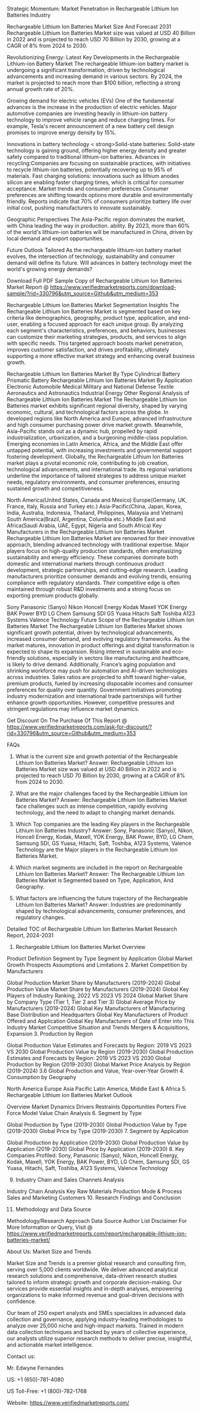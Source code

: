 Strategic Momentum: Market Penetration in Rechargeable Lithium Ion Batteries Industry


Rechargeable Lithium Ion Batteries Market Size And Forecast 2031
Rechargeable Lithium Ion Batteries Market size was valued at USD 40 Billion in 2022 and is projected to reach USD 70 Billion by 2030, growing at a CAGR of 8% from 2024 to 2030.

Revolutionizing Energy: Latest Key Developments in the Rechargeable Lithium-ion Battery Market
The rechargeable lithium-ion battery market is undergoing a significant transformation, driven by technological advancements and increasing demand in various sectors. By 2024, the market is projected to reach more than $100 billion, reflecting a strong annual growth rate of 20%.

Growing demand for electric vehicles (EVs)
One of the fundamental advances is the increase in the production of electric vehicles. Major automotive companies are investing heavily in lithium-ion battery technology to improve vehicle range and reduce charging times. For example, Tesla's recent announcement of a new battery cell design promises to improve energy density by 15%.

Innovations in battery technology
< strong>Solid-state batteries: Solid-state technology is gaining ground, offering higher energy density and greater safety compared to traditional lithium-ion batteries.
Advances in recycling:Companies are focusing on sustainable practices, with initiatives to recycle lithium-ion batteries, potentially recovering up to 95% of materials.
Fast charging solutions: innovations such as lithium anodes silicon are enabling faster charging times, which is critical for consumer acceptance.
Market trends and consumer preferences
Consumer preferences are shifting towards options more durable and environmentally friendly. Reports indicate that 70% of consumers prioritize battery life over initial cost, pushing manufacturers to innovate sustainably.

Geographic Perspectives
The Asia-Pacific region dominates the market, with China leading the way in production. ability. By 2023, more than 60% of the world's lithium-ion batteries will be manufactured in China, driven by local demand and export opportunities.

Future Outlook
Tailored As the rechargeable lithium-ion battery market evolves, the intersection of technology, sustainability and consumer demand will define its future. Will advances in battery technology meet the world's growing energy demands?

Download Full PDF Sample Copy of Rechargeable Lithium Ion Batteries Market Report @ https://www.verifiedmarketreports.com/download-sample/?rid=330796&utm_source=Github&utm_medium=353

Rechargeable Lithium Ion Batteries Market Segmentation Insights
The Rechargeable Lithium Ion Batteries Market is segmented based on key criteria like demographics, geography, product type, application, and end-user, enabling a focused approach for each unique group. By analyzing each segment's characteristics, preferences, and behaviors, businesses can customize their marketing strategies, products, and services to align with specific needs. This targeted approach boosts market penetration, improves customer satisfaction, and drives profitability, ultimately supporting a more effective market strategy and enhancing overall business growth.

Rechargeable Lithium Ion Batteries Market By Type
Cylindrical Battery
Prismatic Battery
Rechargeable Lithium Ion Batteries Market By Application
Electronic
Automobile
Medical
Military and National Defense
Textile
Aeronautics and Astronautics
Industrial
Energy
Other
Regional Analysis of Rechargeable Lithium Ion Batteries Market
The Rechargeable Lithium Ion Batteries market exhibits significant regional diversity, shaped by varying economic, cultural, and technological factors across the globe. In developed regions like North America and Europe, advanced infrastructure and high consumer purchasing power drive market growth. Meanwhile, Asia-Pacific stands out as a dynamic hub, propelled by rapid industrialization, urbanization, and a burgeoning middle-class population. Emerging economies in Latin America, Africa, and the Middle East offer untapped potential, with increasing investments and governmental support fostering development. Globally, the Rechargeable Lithium Ion Batteries market plays a pivotal economic role, contributing to job creation, technological advancements, and international trade. Its regional variations underline the importance of tailored strategies to address unique market needs, regulatory environments, and consumer preferences, ensuring sustained growth and competitiveness.

North America(United States, Canada and Mexico)
Europe(Germany, UK, France, Italy, Russia and Turkey etc.)
Asia-Pacific(China, Japan, Korea, India, Australia, Indonesia, Thailand, Philippines, Malaysia and Vietnam)
South America(Brazil, Argentina, Columbia etc.)
Middle East and Africa(Saudi Arabia, UAE, Egypt, Nigeria and South Africa)
Key Manufacturers in the Rechargeable Lithium Ion Batteries Market
Rechargeable Lithium Ion Batteries Market are renowned for their innovative approach, blending advanced technology with traditional expertise. Major players focus on high-quality production standards, often emphasizing sustainability and energy efficiency. These companies dominate both domestic and international markets through continuous product development, strategic partnerships, and cutting-edge research. Leading manufacturers prioritize consumer demands and evolving trends, ensuring compliance with regulatory standards. Their competitive edge is often maintained through robust R&D investments and a strong focus on exporting premium products globally.

Sony
Panasonic (Sanyo)
Nikon
Honcell Energy
Kodak
Maxell
YOK Energy
BAK Power
BYD
LG Chem
Samsung SDI
GS Yuasa
Hitachi
Saft
Toshiba
A123 Systems
Valence Technology
Future Scope of the Rechargeable Lithium Ion Batteries Market
The Rechargeable Lithium Ion Batteries Market shows significant growth potential, driven by technological advancements, increased consumer demand, and evolving regulatory frameworks. As the market matures, innovation in product offerings and digital transformation is expected to shape its expansion. Rising interest in sustainable and eco-friendly solutions, especially in sectors like manufacturing and healthcare, is likely to drive demand. Additionally, France’s aging population and shrinking workforce may push for automation and AI-driven technologies across industries. Sales ratios are projected to shift toward higher-value, premium products, fueled by increasing disposable incomes and consumer preferences for quality over quantity. Government initiatives promoting industry modernization and international trade partnerships will further enhance growth opportunities. However, competitive pressures and stringent regulations may influence market dynamics.

Get Discount On The Purchase Of This Report @ https://www.verifiedmarketreports.com/ask-for-discount/?rid=330796&utm_source=Github&utm_medium=353

FAQs
1. What is the current size and growth potential of the Rechargeable Lithium Ion Batteries Market?
Answer: Rechargeable Lithium Ion Batteries Market size was valued at USD 40 Billion in 2022 and is projected to reach USD 70 Billion by 2030, growing at a CAGR of 8% from 2024 to 2030.

2. What are the major challenges faced by the Rechargeable Lithium Ion Batteries Market?
Answer: Rechargeable Lithium Ion Batteries Market face challenges such as intense competition, rapidly evolving technology, and the need to adapt to changing market demands.

3. Which Top companies are the leading Key players in the Rechargeable Lithium Ion Batteries Industry?
Answer: Sony, Panasonic (Sanyo), Nikon, Honcell Energy, Kodak, Maxell, YOK Energy, BAK Power, BYD, LG Chem, Samsung SDI, GS Yuasa, Hitachi, Saft, Toshiba, A123 Systems, Valence Technology are the Major players in the Rechargeable Lithium Ion Batteries Market.

4. Which market segments are included in the report on Rechargeable Lithium Ion Batteries Market?
Answer: The Rechargeable Lithium Ion Batteries Market is Segmented based on Type, Application, And Geography.

5. What factors are influencing the future trajectory of the Rechargeable Lithium Ion Batteries Market?
Answer: Industries are predominantly shaped by technological advancements, consumer preferences, and regulatory changes.

Detailed TOC of Rechargeable Lithium Ion Batteries Market Research Report, 2024-2031
1. Rechargeable Lithium Ion Batteries Market Overview

Product Definition
Segment by Type
Segment by Application
Global Market Growth Prospects
Assumptions and Limitations
2. Market Competition by Manufacturers

Global Production Market Share by Manufacturers (2019-2024)
Global Production Value Market Share by Manufacturers (2019-2024)
Global Key Players of Industry Ranking, 2022 VS 2023 VS 2024
Global Market Share by Company Type (Tier 1, Tier 2 and Tier 3)
Global Average Price by Manufacturers (2019-2024)
Global Key Manufacturers of Manufacturing Base Distribution and Headquarters
Global Key Manufacturers of Product Offered and Application
Global Key Manufacturers of Date of Enter into This Industry
Market Competitive Situation and Trends
Mergers & Acquisitions, Expansion
3. Production by Region

Global Production Value Estimates and Forecasts by Region: 2019 VS 2023 VS 2030
Global Production Value by Region (2019-2030)
Global Production Estimates and Forecasts by Region: 2019 VS 2023 VS 2030
Global Production by Region (2019-2030)
Global Market Price Analysis by Region (2019-2024) 3.6 Global Production and Value, Year-over-Year Growth
4. Consumption by Geography

North America
Europe
Asia Pacific
Latin America, Middle East & Africa
5. Rechargeable Lithium Ion Batteries Market Outlook

Overview
Market Dynamics
Drivers
Restraints
Opportunities
Porters Five Force Model
Value Chain Analysis 
6. Segment by Type

Global Production by Type (2019-2030)
Global Production Value by Type (2019-2030)
Global Price by Type (2019-2030)
7. Segment by Application

Global Production by Application (2019-2030)
Global Production Value by Application (2019-2030)
Global Price by Application (2019-2030)
8. Key Companies Profiled: Sony, Panasonic (Sanyo), Nikon, Honcell Energy, Kodak, Maxell, YOK Energy, BAK Power, BYD, LG Chem, Samsung SDI, GS Yuasa, Hitachi, Saft, Toshiba, A123 Systems, Valence Technology

9. Industry Chain and Sales Channels Analysis

Industry Chain Analysis
Key Raw Materials
Production Mode & Process
Sales and Marketing
Customers
10. Research Findings and Conclusion

11. Methodology and Data Source

Methodology/Research Approach
Data Source
Author List
Disclaimer
For More Information or Query, Visit @ https://www.verifiedmarketreports.com/report/rechargeable-lithium-ion-batteries-market/

About Us: Market Size and Trends

Market Size and Trends is a premier global research and consulting firm, serving over 5,000 clients worldwide. We deliver advanced analytical research solutions and comprehensive, data-driven research studies tailored to inform strategic growth and corporate decision-making. Our services provide essential insights and in-depth analyses, empowering organizations to make informed revenue and goal-driven decisions with confidence.

Our team of 250 expert analysts and SMEs specializes in advanced data collection and governance, applying industry-leading methodologies to analyze over 25,000 niche and high-impact markets. Trained in modern data collection techniques and backed by years of collective experience, our analysts utilize superior research methods to deliver precise, insightful, and actionable market intelligence.

Contact us:

Mr. Edwyne Fernandes

US: +1 (650)-781-4080

US Toll-Free: +1 (800)-782-1768

Website: https://www.verifiedmarketreports.com/
